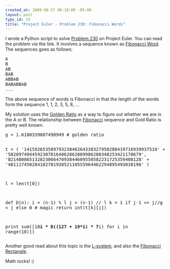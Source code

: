 ```yaml
--- 
created_at: 2009-08-27 08:18:00 -05:00
layout: post
typo_id: 23
title: "Project Euler - Problem 230: Fibonacci Words"
---
```

<p>I wrote a Python script to solve <a href="http://projecteuler.net/index.php?section=problems&id=230">Problem 230</a> on Project Euler. You can read the problem via the link. It involves a sequence known as <a href="http://en.wikipedia.org/wiki/Fibonacci_word">Fibonacci Word</a>. The sequences goes as follows:</p>
<pre>
A
B
AB
BAB
ABBAB
BABABBAB
...
</pre>
<p>The above sequence of words is Fibonacci in that the length of the words form the sequence 1, 1, 2, 3, 5, 8, ...</p>
<p>My solution uses the <a href="http://en.wikipedia.org/wiki/Golden_ratio">Golden Ratio</a> as a way to figure out whether we are in the A or B. The relationship between <a href="http://en.wikipedia.org/wiki/Fibonacci">Fibonacci</a> sequence and Gold Ratio is pretty well known.</p>
<pre class="brush: python">
g = 1.6180339887498949 # golden ratio

t = (
    '14159265358979323846264338327950288419716939937510' +
    '58209749445923078164062862089986280348253421170679',
    '82148086513282306647093844609550582231725359408128' +
    '48111745028410270193852110555964462294895493038196'
)

l = len(t[0])

def D(n):
    i = (n-1) % l
    j =  (n-1) // l
    k = 1 if j-1 <= j//g * g < j else 0 # magic
    return int(t[k][i])

print sum([10**i * D((127 + 19*i) * 7**i) for i in range(18)])
</pre>
<p>Another good read about this topic is the <a href="http://en.wikipedia.org/wiki/L-System">L-system</a>, and also the <a href="http://mathforum.org/dr.math/faq/faq.golden.ratio.html">Fibonacci Rectangle</a>.</p>
<p>Math rocks! :)</p>

